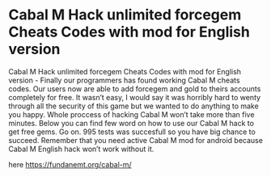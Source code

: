 # Cabal M Hack unlimited forcegem Cheats Codes with mod for English version

Cabal M Hack unlimited forcegem Cheats Codes with mod for English version - Finally our programmers has found working Cabal M cheats codes. Our users now are able to add forcegem and gold to theirs accounts completely for free. It wasn’t easy, I would say it was horribly hard to wenty through all the security of this game but we wanted to do anything to make you happy. Whole proccess of hacking Cabal M won’t take more than five minutes.  Below you can find few word on how to use our Cabal M hack to get free gems. Go on. 995 tests was succesfull so you have big chance to succeed. Remember that you need active Cabal M mod for android because Cabal M English hack won’t work without it.

here https://fundanemt.org/cabal-m/

